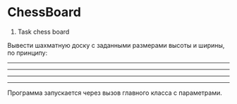 # ChessBoard
1. Task chess board

Вывести шахматную доску с заданными размерами высоты и ширины, по принципу:
*  *  *  *  *  *
  *  *  *  *  *  *
*  *  *  *  *  *
  *  *  *  *  *  *
Программа запускается через вызов главного класса с параметрами.
